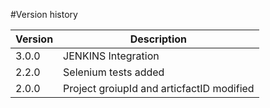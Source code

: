 #Version history

|Version | Description|
|--------|------------|
|3.0.0   | JENKINS Integration  |
|2.2.0   | Selenium tests added |
|2.0.0   | Project groiupId and articfactID modified |# sociallabs
